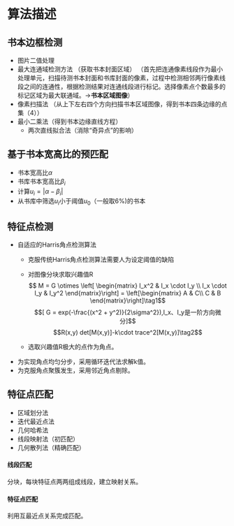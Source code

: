 # 算法描述
## 书本边框检测
- 图片二值处理
- 最大连通域检测方法 （获取书本封面区域）
  （首先把连通像素线段作为最小处理单元，扫描待测书本封面和书库封面的像素，过程中检测相邻两行像素线段之间的连通性，根据检测结果对连通线段进行标记。选择像素点个数最多的标记区域为最大联通域。->**书本区域图像**）
- 像素扫描法 （从上下左右四个方向扫描书本区域图像，得到书本四条边缘的点集（4））
- 最小二乘法（得到书本边缘直线方程）
    - 两次直线拟合法（消除“奇异点”的影响）
## 基于书本宽高比的预匹配
- 书本宽高比$\alpha$
- 书库书本宽高比$\beta_i$
- 计算$u_i = |\alpha - \beta_i|$
- 从书库中筛选$u_i$小于阈值$u_0$（一般取$6\%$)的书本

## 特征点检测
- 自适应的Harris角点检测算法
  - 克服传统Harris角点检测算法需要人为设定阈值的缺陷
  - 对图像分块求取兴趣值R
    $$ M = G \otimes \left[ 
        \begin{matrix} 
        I_x^2 & I_x \cdot I_y  \\
        I_x \cdot I_y & I_y^2 
        \end{matrix}\right]
        = \left[\begin{matrix}
        A & C\\
        C & B
        \end{matrix}\right]\tag1$$
    $$[ G = exp(-\frac{(x^2 + y^2)}{2\sigma^2}),I_x、I_y是一阶方向微分]$$
    $$R(x,y) det[M(x,y)]-k\cdot trace^2[M(x,y)]\tag2$$

  -  选取兴趣值R极大的点作为角点。
- 为实现角点均匀分步，采用循环迭代法求解k值。
- 为克服角点聚簇发生，采用邻近角点剔除。
## 特征点匹配
- 区域划分法
- 迭代最近点法
- 几何哈希法
- 线段映射法（初匹配）
- 几何散列法（精确匹配）
#### 线段匹配
分块，每块特征点两两组成线段，建立映射关系。
#### 特征点匹配
利用互最近点关系完成匹配。
